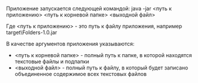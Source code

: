 Приложение запускается следующей командой:
java -jar <путь к приложению> <путь к корневой папке> <выходной файл>

Где <путь к приложению> - это путь к файлу приложения, например target\Folders-1.0.jar

В качестве аргументов приложения указываются:
- <путь к корневой папке> - полный путь к папке, в которой находятся текстовые файлы и подпапки
- <выходной файл> - полный путь к файлу, в который будет записано объединенное содержимое всех текстовых файлов

